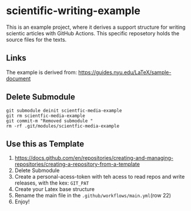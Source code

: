 # scientific-writing-example
This is an example project, where it derives a support structure for writing scientic articles with GitHub Actions. This specific reposetory holds the source files for the texts.

## Links
The example is derived from: https://guides.nyu.edu/LaTeX/sample-document

## Delete Submodule
```
git submodule deinit scientfic-media-example
git rm scientfic-media-example
git commit-m "Removed submodule "
rm -rf .git/modules/scientfic-media-example
```

## Use this as Template
1. https://docs.github.com/en/repositories/creating-and-managing-repositories/creating-a-repository-from-a-template
2. Delete Submodule
3. Create a personal-acess-token with teh acess to read repos and write releases, with the kex: `GIT_PAT`
4. Create your Latex base structure
5. Rename the main file in the `.github/workflows/main.yml`(row 22)
6. Enjoy!
